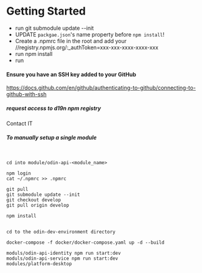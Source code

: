 # Getting Started

- run git submodule update --init
- UPDATE `packgae.json`'s name property before `npm install`!
- Create a .npmrc file in the root and add your //registry.npmjs.org/:_authToken=xxx-xxx-xxxx-xxxx-xxx
- run npm install
- run

#### Ensure you have an SSH key added to your GitHub
https://docs.github.com/en/github/authenticating-to-github/connecting-to-github-with-ssh

##### request access to d19n npm registry
Contact IT

##### To manually setup a single module
```


cd into module/odin-api-<module_name>

npm login
cat ~/.npmrc >> .npmrc

git pull
git submodule update --init
git checkout develop
git pull origin develop

npm install


cd to the odin-dev-environment directory

docker-compose -f docker/docker-compose.yaml up -d --build

moduls/odin-api-identity npm run start:dev
moduls/odin-api-service npm run start:dev
modules/platform-desktop



```
